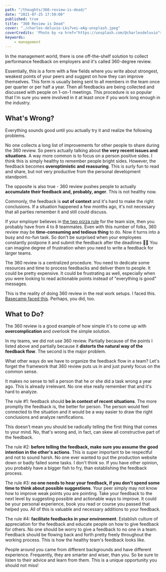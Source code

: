 ```yaml
---
path: "/thoughts/360-review-is-dead/"
date: "2021-07-25 17:50:00"
published: true
title: "360 Review is Dead"
cover: "./charles-deluvio-Lks7vei-eAg-unsplash.jpeg"
coverCredits: 'Photo by <a href="https://unsplash.com/@charlesdeluvio">Charles Deluvio</a> on <a href="https://unsplash.com/s/photos/feedback">Unsplash</a>'
keywords:
    - management
---
```


In the management world, there is one off-the-shelf solution to collect performance feedback on employers and it's called 360-degree review.

Essentially, this is a form with a few fields where you write about strongest, weakest points of your peers and suggest on how they can improve themselves. This form is usually being sent to all members in the team once per quarter or per half a year. Then all feedbacks are being collected and discussed with people on 1-on-1 meetings. This procedure is so popular that I'm sure you were involved in it at least once if you work long enough in the industry.

## What's Wrong?

Everything sounds good until you actually try it and realize the following problems.

No one collects a long list of improvements for other people to share during the 360 review. So peers actually talking about **the very recent issues and situations**. A way more common is to focus on a person positive sides. I think this is simply healthy to remember people bright sides. However, the feedback becomes **overoptimistic and reassuring**. This is surly fun to read and share, but not very productive from the personal development standpoint.

The opposite is also true - 360 review pushes people to actually **accumulate their feedback and, probably, anger**. This is not healthy now.

Commonly, the feedback is **out of context** and it's hard to make the right conclusions. If a situation happened a few months ago, it's not necessary that all parties remember it and still could discuss.

If your employer believes in <a target="_blank" rel="noopener" href="https://www.theguardian.com/technology/2018/apr/24/the-two-pizza-rule-and-the-secret-of-amazons-success">the two pizza rule</a> for the team size, then you probably have from 4 to 8 teammates. Even with this number of folks, 360 review may be **time-consuming and tedious thing** to do. Now it turns into a busy and no-fun task. So don't be surprised when your employees constantly postpone it and submit the feedback after the deadlines 🤷‍♂️ You can imagine degree of frustration when you need to write a feedback for larger teams.

The 360 review is a centralized procedure. You need to dedicate some resources and time to process feedbacks and deliver them to people. It could be pretty expensive. It could be frustrating as well, especially when you were looking to read actionable points instead of "everything is good" messages.

This is the reality of doing 360 review in the real work setups. I faced this. <a target="_blank" rel="noopener" href="https://world.hey.com/jason/changes-at-basecamp-7f32afc5">Basecamp faced this</a>. Perhaps, you did, too.

## What to Do?

The 360 review is a good example of how simple it's to come up with **overcomplication** and overlook the simple solution.

In my teams, we did not use 360 review. Partially because of the points I listed above and partially because it **distorts the natural way of the feedback flow**. The second is the major problem.

What other ways do we have to organize the feedback flow in a team? Let's forget the framework that 360 review puts us in and just purely focus on the common sense.

It makes no sense to tell a person that he or she did a task wrong a year ago. This is already irrelevant. No one else really remember that and it's hard to analyze. 

The rule #1: feedback should **be in context of recent situations**. The more promptly the feedback is, the better for person. The person would feel connected to the situation and it would be a way easier to draw the right conclusions and analyze ramifications.

This doesn't mean you should be radically telling the first thing that comes to your mind. No, that's wrong and, in fact, can skew all constructive part of the feedback.  

The rule #2: **before telling the feedback, make sure you assume the good intention in the other's actions**. This is super important to be respectful and not to sound harsh. No one ever wanted to put the production website down or badly failed some tasks. I don't think so. If you have other opinion, you probably have a bigger fish to fry, than establishing the feedback process.

The rule #3: **no one needs to hear your feedback, if you don't spend some time to think about possible suggestions**. Your peer simply may not know how to improve weak points you are pointing. Take your feedback to the next level by suggesting possible and actionable ways to improve. It could be your personal experience, book you read or course you passed that helped you. All of this is valuable and necessary additions to your feedback.

The rule #4: **facilitate feedbacks in your environment**. Establish culture of appreciation for the feedback and educate people on how to give feedback for others. No one should be worry to give a feedback to no one in a team. Feedback should be flowing back and forth pretty freely throughout the working process. This is how the healthy team's feedback looks like.

People around you came from different backgrounds and have different experience. Frequently, they are smarter and wiser, than you. So be sure to listen to their advice and learn from them. This is a unique opportunity you should not miss!